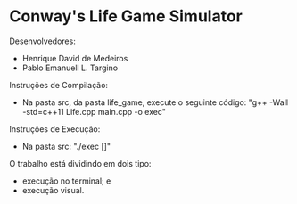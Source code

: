 # Conway's Life Game Simulator

Desenvolvedores:
- Henrique David de Medeiros
- Pablo Emanuell L. Targino

Instruções de Compilação:
	
- Na pasta src, da pasta life_game, execute o seguinte código:
"g++ -Wall -std=c++11 Life.cpp main.cpp -o exec"

Instruções de Execução:

- Na pasta src:
"./exec <arqEntrada> [<arqSaida>]"

O trabalho está dividindo em dois tipo:
- execução no terminal; e
- execução visual.